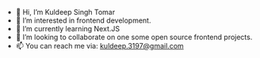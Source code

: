 - 👋 Hi, I’m Kuldeep Singh Tomar
- 👀 I’m interested in frontend development.
- 🌱 I’m currently learning Next.JS
- 💞️ I’m looking to collaborate on one some open source frontend projects.
- 📫 You can reach me via: kuldeep.3197@gmail.com

<!---
kuldeep31tomar/kuldeep31tomar is a ✨ special ✨ repository because its `README.md` (this file) appears on your GitHub profile.
You can click the Preview link to take a look at your changes.
--->
